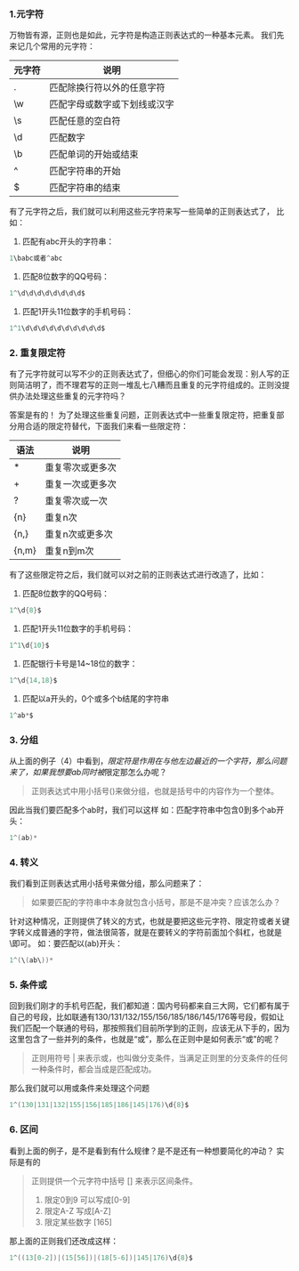 ### 1.元字符 

万物皆有源，正则也是如此，元字符是构造正则表达式的一种基本元素。
我们先来记几个常用的元字符：

| 元字符 | 说明                         |
| ------ | ---------------------------- |
| .      | 匹配除换行符以外的任意字符   |
| \w     | 匹配字母或数字或下划线或汉字 |
| \s     | 匹配任意的空白符             |
| \d     | 匹配数字                     |
| \b     | 匹配单词的开始或结束         |
| ^      | 匹配字符串的开始             |
| $      | 匹配字符串的结束             |

有了元字符之后，我们就可以利用这些元字符来写一些简单的正则表达式了，
比如：

1. 匹配有abc开头的字符串：

```java
1\babc或者^abc
```

1. 匹配8位数字的QQ号码：

```java
1^\d\d\d\d\d\d\d\d$
```

1. 匹配1开头11位数字的手机号码：

```java
1^1\d\d\d\d\d\d\d\d\d\d$
```

### 2. 重复限定符 

有了元字符就可以写不少的正则表达式了，但细心的你们可能会发现：别人写的正则简洁明了，而不理君写的正则一堆乱七八糟而且重复的元字符组成的。正则没提供办法处理这些重复的元字符吗？

答案是有的！
为了处理这些重复问题，正则表达式中一些重复限定符，把重复部分用合适的限定符替代，下面我们来看一些限定符：

| 语法  | 说明             |
| ----- | ---------------- |
| *     | 重复零次或更多次 |
| +     | 重复一次或更多次 |
| ?     | 重复零次或一次   |
| {n}   | 重复n次          |
| {n,}  | 重复n次或更多次  |
| {n,m} | 重复n到m次       |

有了这些限定符之后，我们就可以对之前的正则表达式进行改造了，比如：

1. 匹配8位数字的QQ号码：

```java
1^\d{8}$
```

1. 匹配1开头11位数字的手机号码：

```java
1^1\d{10}$
```

1. 匹配银行卡号是14~18位的数字：

```java
1^\d{14,18}$
```

1. 匹配以a开头的，0个或多个b结尾的字符串

```java
1^ab*$
```

### 3. 分组 

从上面的例子（4）中看到，*限定符是作用在与他左边最近的一个字符，那么问题来了，如果我想要ab同时被*限定那怎么办呢？

> 正则表达式中用小括号()来做分组，也就是括号中的内容作为一个整体。

因此当我们要匹配多个ab时，我们可以这样
如：匹配字符串中包含0到多个ab开头：

```java
1^(ab)*
```

### 4. 转义 

我们看到正则表达式用小括号来做分组，那么问题来了：

> 如果要匹配的字符串中本身就包含小括号，那是不是冲突？应该怎么办？

针对这种情况，正则提供了转义的方式，也就是要把这些元字符、限定符或者关键字转义成普通的字符，做法很简答，就是在要转义的字符前面加个斜杠，也就是\即可。
如：要匹配以(ab)开头：

```java
1^(\(ab\))*
```

### 5. 条件或 

回到我们刚才的手机号匹配，我们都知道：国内号码都来自三大网，它们都有属于自己的号段，比如联通有130/131/132/155/156/185/186/145/176等号段，假如让我们匹配一个联通的号码，那按照我们目前所学到的正则，应该无从下手的，因为这里包含了一些并列的条件，也就是“或”，那么在正则中是如何表示“或”的呢？

> 正则用符号 | 来表示或，也叫做分支条件，当满足正则里的分支条件的任何一种条件时，都会当成是匹配成功。

那么我们就可以用或条件来处理这个问题

```java
1^(130|131|132|155|156|185|186|145|176)\d{8}$
```

### 6. 区间 

看到上面的例子，是不是看到有什么规律？是不是还有一种想要简化的冲动？
实际是有的

> 正则提供一个元字符中括号 [] 来表示区间条件。
>
> 1. 限定0到9 可以写成[0-9]
> 2. 限定A-Z 写成[A-Z]
> 3. 限定某些数字 [165]

那上面的正则我们还改成这样：

```java
1^((13[0-2])|(15[56])|(18[5-6])|145|176)\d{8}$
```